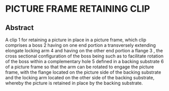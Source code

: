 # PICTURE FRAME RETAINING CLIP

## Abstract
A clip 1 for retaining a picture in place in a picture frame, which clip comprises a boss 2 having on one end portion a transversely extending elongate locking arm 4 and having on the other end portion a flange 3 , the cross sectional configuration of the boss being such as to facilitate rotation of the boss within a complementary hole 5 defined in a backing substrate 6 of a picture frame so that the arm can be rotated to engage the picture frame, with the flange located on the picture side of the backing substrate and the locking arm located on the other side of the backing substrate, whereby the picture is retained in place by the backing substrate.